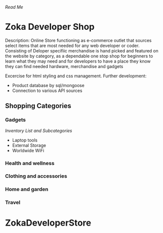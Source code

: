 *Read Me* 
# Zoka Developer Shop
Description: Online Store functioning as e-commerce outlet that sources select items that are most needed for any web developer or coder. Consisting of Deloper specifiic merchandise is hand picked and featured on the website by category, as a dependable one stop shop for beginners to learn what they may need and for developers to have a place they know they can find needed hardware, merchandise and gadgets 

Excercise for html styling and css management. 
Further development: 
- Product database by sql/mongoose
- Connection to various API sources

## Shopping Categories

### Gadgets 
*Inventory List and Subcategories*
- Laptop tools 
- External Storage
- Worldwide WiFi

### Health and wellness
### Clothing and accessories
### Home and garden
### Travel



# ZokaDeveloperStore

